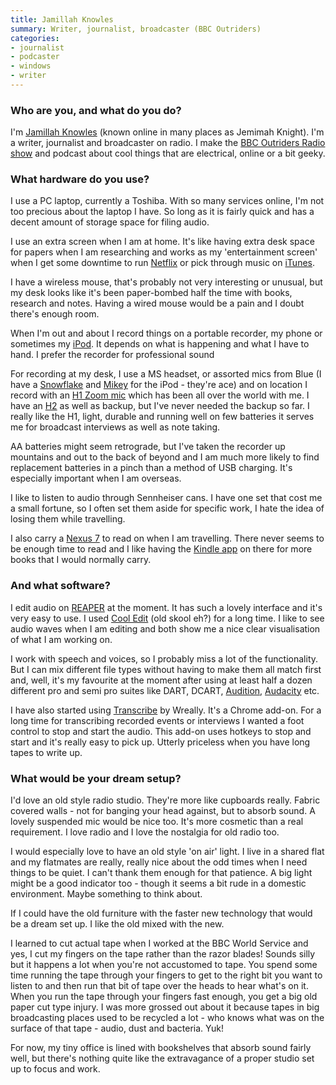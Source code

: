```yaml
---
title: Jamillah Knowles
summary: Writer, journalist, broadcaster (BBC Outriders)
categories:
- journalist
- podcaster
- windows
- writer
---
```


### Who are you, and what do you do?

I'm [Jamillah Knowles](https://en.wikipedia.org/wiki/Jamillah_Knowles "Jamillah's Wikipedia entry.") (known online in many places as Jemimah Knight). I'm a writer, journalist and broadcaster on radio. I make the [BBC Outriders Radio show](http://www.bbc.co.uk/blogs/outriders/ "A radio broadcast about the web.") and podcast about cool things that are electrical, online or a bit geeky.

### What hardware do you use?

I use a PC laptop, currently a Toshiba. With so many services online, I'm not too precious about the laptop I have. So long as it is fairly quick and has a decent amount of storage space for filing audio.

I use an extra screen when I am at home. It's like having extra desk space for papers when I am researching and works as my 'entertainment screen' when I get some downtime to run [Netflix][] or pick through music on [iTunes][].

I have a wireless mouse, that's probably not very interesting or unusual, but my desk looks like it's been paper-bombed half the time with books, research and notes. Having a wired mouse would be a pain and I doubt there's enough room.

When I'm out and about I record things on a portable recorder, my phone or sometimes my [iPod][]. It depends on what is happening and what I have to hand. I prefer the recorder for professional sound

For recording at my desk, I use a MS headset, or assorted mics from Blue (I have a [Snowflake][] and [Mikey][mikey-digital] for the iPod - they're ace) and on location I record with an [H1 Zoom mic][h1] which has been all over the world with me. I have an [H2][] as well as backup, but I've never needed the backup so far. I really like the H1, light, durable and running well on few batteries it serves me for broadcast interviews as well as note taking.

AA batteries might seem retrograde, but I've taken the recorder up mountains and out to the back of beyond and I am much more likely to find replacement batteries in a pinch than a method of USB charging. It's especially important when I am overseas.

I like to listen to audio through Sennheiser cans. I have one set that cost me a small fortune, so I often set them aside for specific work, I hate the idea of losing them while travelling.

I also carry a [Nexus 7][nexus-7] to read on when I am travelling. There never seems to be enough time to read and I like having the [Kindle app][kindle-android] on there for more books that I would normally carry.

### And what software?

I edit audio on [REAPER][] at the moment. It has such a lovely interface and it's very easy to use. I used [Cool Edit][cool-edit] (old skool eh?) for a long time. I like to see audio waves when I am editing and both show me a nice clear visualisation of what I am working on.

I work with speech and voices, so I probably miss a lot of the functionality. But I can mix different file types without having to make them all match first and, well, it's my favourite at the moment after using at least half a dozen different pro and semi pro suites like DART, DCART, [Audition][], [Audacity][] etc.

I have also started using [Transcribe][] by Wreally. It's a Chrome add-on. For a long time for transcribing recorded events or interviews I wanted a foot control to stop and start the audio. This add-on uses hotkeys to stop and start and it's really easy to pick up. Utterly priceless when you have long tapes to write up. 

### What would be your dream setup?

I'd love an old style radio studio. They're more like cupboards really. Fabric covered walls - not for banging your head against, but to absorb sound. A lovely suspended mic would be nice too. It's more cosmetic than a real requirement. I love radio and I love the nostalgia for old radio too. 

I would especially love to have an old style 'on air' light. I live in a shared flat and my flatmates are really, really nice about the odd times when I need things to be quiet. I can't thank them enough for that patience. A big light might be a good indicator too - though it seems a bit rude in a domestic environment. Maybe something to think about.

If I could have the old furniture with the faster new technology that would be a dream set up. I like the old mixed with the new. 

I learned to cut actual tape when I worked at the BBC World Service and yes, I cut my fingers on the tape rather than the razor blades! Sounds silly but it happens a lot when you're not accustomed to tape. You spend some time running the tape through your fingers to get to the right bit you want to listen to and then run that bit of tape over the heads to hear what's on it. When you run the tape through your fingers fast enough, you get a big old paper cut type injury. 
I was more grossed out about it because tapes in big broadcasting places used to be recycled a lot - who knows what was on the surface of that tape - audio, dust and bacteria. Yuk!

For now, my tiny office is lined with bookshelves that absorb sound fairly well, but there's nothing quite like the extravagance of a proper studio set up to focus and work.

[audacity]: https://sourceforge.net/projects/audacity/ "An open-source, cross-platform audio editor."
[audition]: https://creative.adobe.com/products/audition "An audio editing software suite."
[cool-edit]: https://en.wikipedia.org/wiki/Adobe_Audition "Digital audio creation software."
[h1]: https://www.zoom.co.jp/products/h1 "A digital recorder."
[h2]: https://www.zoom.co.jp/english/products/h2/ "A stereo hand recorder."
[ipod]: https://www.apple.com/ipod/ "A music player."
[itunes]: https://www.apple.com/itunes/ "A jukebox application and online store."
[kindle-android]: https://play.google.com/store/apps/details?id=com.amazon.kindle "A Kindle client for Android."
[mikey-digital]: http://bluemic.com/mikey_digital/ "A mobile microphone."
[netflix]: https://www.netflix.com/ "A movie rental and streaming service."
[nexus-7]: http://www.google.com/nexus/#/7 "An Android tablet."
[reaper]: https://www.reaper.fm/ "A software digital audio workstation."
[snowflake]: http://bluemic.com/snowflake/ "A USB microphone."
[transcribe]: https://transcribe.wreally.com/ "A web service for transcribing audio."
